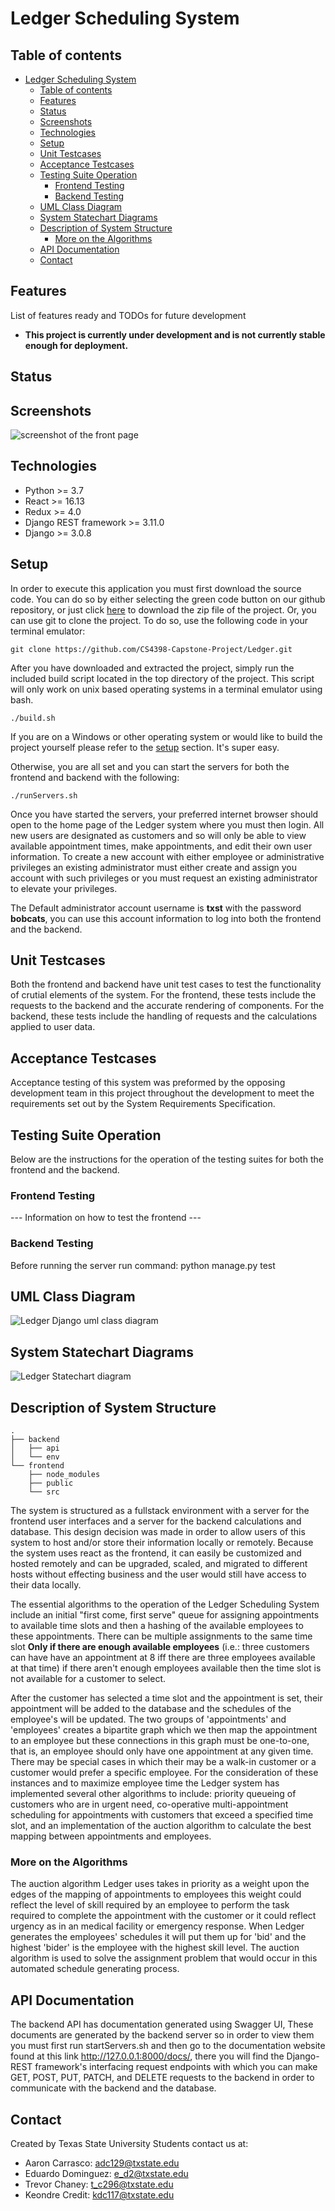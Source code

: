 # Ledger Scheduling System

## Table of contents
- [Ledger Scheduling System](#ledger-scheduling-system)
  - [Table of contents](#table-of-contents)
  - [Features](#features)
  - [Status](#status)
  - [Screenshots](#screenshots)
  - [Technologies](#technologies)
  - [Setup](#setup)
  - [Unit Testcases](#unit-testcases)
  - [Acceptance Testcases](#acceptance-testcases)
  - [Testing Suite Operation](#testing-suite-operation)
    - [Frontend Testing](#frontend-testing)
    - [Backend Testing](#backend-testing)
  - [UML Class Diagram](#uml-class-diagram)
  - [System Statechart Diagrams](#system-statechart-diagrams)
  - [Description of System Structure](#description-of-system-structure)
    - [More on the Algorithms](#more-on-the-algorithms)
  - [API Documentation](#api-documentation)
  - [Contact](#contact)

## Features
List of features ready and TODOs for future development
* **This project is currently under development and is not currently stable enough for deployment.**

## Status
[comment]: <> (Project is: _in progress_, _finished_, _no longer continue_ and why?)

## Screenshots
![screenshot of the front page](https://i.ibb.co/kG58S1f/Ledger-Screen-Shot.png)

## Technologies
* Python >= 3.7
* React >= 16.13
* Redux >= 4.0
* Django REST framework >= 3.11.0
* Django >= 3.0.8

## Setup
In order to execute this application you must first download the source code.
You can do so by either selecting the green code button on our github repository,
or just click [here](https://github.com/CS4398-Capstone-Project/Ledger/archive/master.zip)
to download the zip file of the project. Or, you can use git to clone the project.
To do so, use the following code in your terminal emulator:

    git clone https://github.com/CS4398-Capstone-Project/Ledger.git

After you have downloaded and extracted the project, simply run the included
build script located in the top directory of the project. This script will only
work on unix based operating systems in a terminal emulator using bash.

    ./build.sh

If you are on a Windows or other operating system or would like to build the
project yourself please refer to the [setup](#setup) section. It's super easy.

Otherwise, you are all set and you can start the servers for both the frontend
and backend with the following:

    ./runServers.sh

Once you have started the servers, your preferred internet browser should open to the home page of the Ledger system where you must then login. All new users are designated as customers and so will only be able to view available appointment times, make appointments, and edit their own user information. To create a new account with either employee or administrative privileges an existing administrator must either create and assign you account with such privileges or you must request an existing administrator to elevate your privileges.

The Default administrator account username is **txst** with the password **bobcats**, you can use this account information to log into both the frontend and the backend.

## Unit Testcases
Both the frontend and backend have unit test cases to test the functionality of crutial elements of the system.
For the frontend, these tests include the requests to the backend and the accurate rendering of components.
For the backend, these tests include the handling of requests and the calculations applied to user data.

## Acceptance Testcases
Acceptance testing of this system was preformed by the opposing development team in this project throughout the development to meet the requirements set out by the System Requirements Specification.

## Testing Suite Operation
Below are the instructions for the operation of the testing suites for both the frontend and the backend.

### Frontend Testing 
--- Information on how to test the frontend ---

### Backend Testing
Before running the server run command:
python manage.py test 

## UML Class Diagram
![Ledger Django uml class diagram](images/myapp_models.png)

## System Statechart Diagrams
![Ledger Statechart diagram](https://i.ibb.co/zZWL2Zg/Ledger-State-Diagram.png)

## Description of System Structure
```
.
├── backend
│   ├── api
│   └── env
└── frontend
    ├── node_modules
    ├── public
    └── src
```
The system is structured as a fullstack environment with a server for the frontend user interfaces and a server for the backend calculations and database. This design decision was made in order to allow users of this system to host and/or store their information locally or remotely. Because the system uses react as the frontend, it can easily be customized and hosted remotely and can be upgraded, scaled, and migrated to different hosts without effecting business and  the user would still have access to their data locally.

The essential algorithms to the operation of the Ledger Scheduling System include an initial "first come, first serve" queue for assigning appointments to available time slots and then a hashing of the available employees to these appointments. There can be multiple assignments to the same time slot **Only if there are enough available employees** (i.e.: three customers can have have an appointment at 8 iff there are three employees available at that time) if there aren't enough employees available then the time slot is not available for a customer to select.

After the customer has selected a time slot and the appointment is set, their appointment will be added to the database and the schedules of the employee's will be updated. The two groups of 'appointments' and 'employees' creates a bipartite graph which we then map the appointment to an employee but these connections in this graph must be one-to-one, that is, an employee should only have one appointment at any given time. There may be special cases in which their may be a walk-in customer or a customer would prefer a specific employee. For the consideration of these instances and to maximize employee time the Ledger system has implemented several other algorithms to include: priority queueing of customers who are in urgent need, co-operative multi-appointment scheduling for appointments with customers that exceed a specified time slot, and an implementation of the auction algorithm to calculate the best mapping between appointments and employees.

### More on the Algorithms
The auction algorithm Ledger uses takes in priority as a weight upon the edges of the mapping of appointments to employees this weight could reflect the level of skill required by an employee to perform the task required to complete the appointment with the customer or it could reflect urgency as in an medical facility or emergency response. When Ledger generates the employees' schedules it will put them up for 'bid' and the highest 'bider' is the employee with the highest skill level. The auction algorithm is used to solve the assignment problem that would occur in this automated schedule generating process.


## API Documentation
The backend API has documentation generated using Swagger UI, These documents are generated by the backend server so in order to view them you must first run startServers.sh and then go to the documentation website found at this link http://127.0.0.1:8000/docs/, there you will find the Django-REST framework's interfacing request endpoints with which you can make GET, POST, PUT, PATCH, and DELETE requests to the backend in order to communicate with the backend and the database.

## Contact
Created by Texas State University Students contact us at:
* Aaron Carrasco: adc129@txstate.edu
* Eduardo Dominguez: e_d2@txstate.edu
* Trevor Chaney: t_c296@txstate.edu
* Keondre Credit: kdc117@txstate.edu
